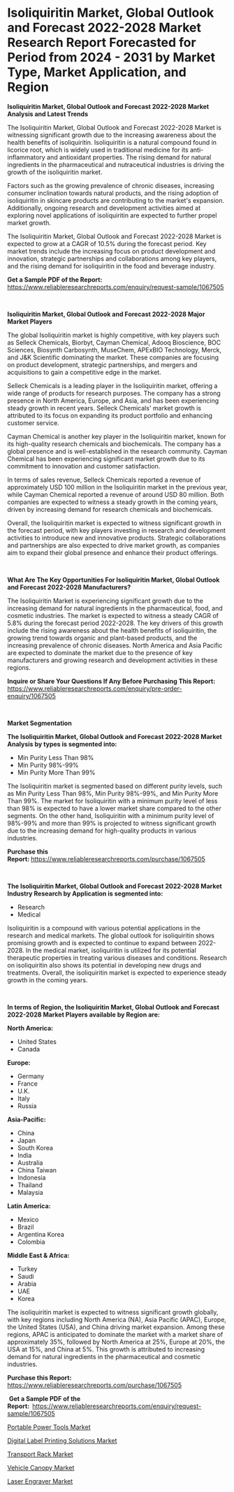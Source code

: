 <p><h1>Isoliquiritin Market, Global Outlook and Forecast 2022-2028 Market Research Report Forecasted for Period from 2024 -  2031 by Market Type, Market Application, and Region</h1></p><p><strong>Isoliquiritin Market, Global Outlook and Forecast 2022-2028 Market Analysis and Latest Trends</strong></p>
<p><p>The Isoliquiritin Market, Global Outlook and Forecast 2022-2028 Market is witnessing significant growth due to the increasing awareness about the health benefits of isoliquiritin. Isoliquiritin is a natural compound found in licorice root, which is widely used in traditional medicine for its anti-inflammatory and antioxidant properties. The rising demand for natural ingredients in the pharmaceutical and nutraceutical industries is driving the growth of the isoliquiritin market.</p><p>Factors such as the growing prevalence of chronic diseases, increasing consumer inclination towards natural products, and the rising adoption of isoliquiritin in skincare products are contributing to the market's expansion. Additionally, ongoing research and development activities aimed at exploring novel applications of isoliquiritin are expected to further propel market growth.</p><p>The Isoliquiritin Market, Global Outlook and Forecast 2022-2028 Market is expected to grow at a CAGR of 10.5% during the forecast period. Key market trends include the increasing focus on product development and innovation, strategic partnerships and collaborations among key players, and the rising demand for isoliquiritin in the food and beverage industry.</p></p>
<p><strong>Get a Sample PDF of the Report:&nbsp;</strong> <a href="https://www.reliableresearchreports.com/enquiry/request-sample/1067505">https://www.reliableresearchreports.com/enquiry/request-sample/1067505</a></p>
<p>&nbsp;</p>
<p><strong>Isoliquiritin Market, Global Outlook and Forecast 2022-2028 Major Market Players</strong></p>
<p><p>The global Isoliquiritin market is highly competitive, with key players such as Selleck Chemicals, Biorbyt, Cayman Chemical, Adooq Bioscience, BOC Sciences, Biosynth Carbosynth, MuseChem, APExBIO Technology, Merck, and J&K Scientific dominating the market. These companies are focusing on product development, strategic partnerships, and mergers and acquisitions to gain a competitive edge in the market.</p><p>Selleck Chemicals is a leading player in the Isoliquiritin market, offering a wide range of products for research purposes. The company has a strong presence in North America, Europe, and Asia, and has been experiencing steady growth in recent years. Selleck Chemicals' market growth is attributed to its focus on expanding its product portfolio and enhancing customer service.</p><p>Cayman Chemical is another key player in the Isoliquiritin market, known for its high-quality research chemicals and biochemicals. The company has a global presence and is well-established in the research community. Cayman Chemical has been experiencing significant market growth due to its commitment to innovation and customer satisfaction.</p><p>In terms of sales revenue, Selleck Chemicals reported a revenue of approximately USD 100 million in the Isoliquiritin market in the previous year, while Cayman Chemical reported a revenue of around USD 80 million. Both companies are expected to witness a steady growth in the coming years, driven by increasing demand for research chemicals and biochemicals.</p><p>Overall, the Isoliquiritin market is expected to witness significant growth in the forecast period, with key players investing in research and development activities to introduce new and innovative products. Strategic collaborations and partnerships are also expected to drive market growth, as companies aim to expand their global presence and enhance their product offerings.</p></p>
<p>&nbsp;</p>
<p><strong>What Are The Key Opportunities For Isoliquiritin Market, Global Outlook and Forecast 2022-2028 Manufacturers?</strong></p>
<p><p>The Isoliquiritin Market is experiencing significant growth due to the increasing demand for natural ingredients in the pharmaceutical, food, and cosmetic industries. The market is expected to witness a steady CAGR of 5.8% during the forecast period 2022-2028. The key drivers of this growth include the rising awareness about the health benefits of isoliquiritin, the growing trend towards organic and plant-based products, and the increasing prevalence of chronic diseases. North America and Asia Pacific are expected to dominate the market due to the presence of key manufacturers and growing research and development activities in these regions.</p></p>
<p><strong>Inquire or Share Your Questions If Any Before Purchasing This Report:</strong> <a href="https://www.reliableresearchreports.com/enquiry/pre-order-enquiry/1067505">https://www.reliableresearchreports.com/enquiry/pre-order-enquiry/1067505</a></p>
<p>&nbsp;</p>
<p><strong>Market Segmentation</strong></p>
<p><strong>The Isoliquiritin Market, Global Outlook and Forecast 2022-2028 Market Analysis by types is segmented into:</strong></p>
<p><ul><li>Min Purity Less Than 98%</li><li>Min Purity 98%-99%</li><li>Min Purity More Than 99%</li></ul></p>
<p><p>The Isoliquiritin market is segmented based on different purity levels, such as Min Purity Less Than 98%, Min Purity 98%-99%, and Min Purity More Than 99%. The market for Isoliquiritin with a minimum purity level of less than 98% is expected to have a lower market share compared to the other segments. On the other hand, Isoliquiritin with a minimum purity level of 98%-99% and more than 99% is projected to witness significant growth due to the increasing demand for high-quality products in various industries.</p></p>
<p><strong>Purchase this Report:&nbsp;</strong><a href="https://www.reliableresearchreports.com/purchase/1067505">https://www.reliableresearchreports.com/purchase/1067505</a></p>
<p>&nbsp;</p>
<p><strong>The Isoliquiritin Market, Global Outlook and Forecast 2022-2028 Market Industry Research by Application is segmented into:</strong></p>
<p><ul><li>Research</li><li>Medical</li></ul></p>
<p><p>Isoliquiritin is a compound with various potential applications in the research and medical markets. The global outlook for isoliquiritin shows promising growth and is expected to continue to expand between 2022-2028. In the medical market, isoliquiritin is utilized for its potential therapeutic properties in treating various diseases and conditions. Research on isoliquiritin also shows its potential in developing new drugs and treatments. Overall, the isoliquiritin market is expected to experience steady growth in the coming years.</p></p>
<p>&nbsp;</p>
<p><strong>In terms of Region, the Isoliquiritin Market, Global Outlook and Forecast 2022-2028 Market Players available by Region are:</strong></p>
<p>
    <p> <strong> North America: </strong>
        <ul>
            <li>United States</li>
            <li>Canada</li>
        </ul>
        </p> 
    <p> <strong> Europe: </strong>
        <ul>
            <li>Germany</li>
            <li>France</li>
            <li>U.K.</li>
            <li>Italy</li>
            <li>Russia</li>
        </ul>
        </p> 
    <p> <strong> Asia-Pacific: </strong>
        <ul>
            <li>China</li>
            <li>Japan</li>
            <li>South Korea</li>
            <li>India</li>
            <li>Australia</li>
            <li>China Taiwan</li>
            <li>Indonesia</li>
            <li>Thailand</li>
            <li>Malaysia</li>
        </ul>
        </p> 
    <p> <strong> Latin America: </strong>
        <ul>
            <li>Mexico</li>
            <li>Brazil</li>
            <li>Argentina Korea</li>
            <li>Colombia</li>
        </ul>
        </p> 
    <p> <strong> Middle East & Africa: </strong>
        <ul>
            <li>Turkey</li>
            <li>Saudi</li>
            <li>Arabia</li>
            <li>UAE</li>
            <li>Korea</li>
        </ul>
    </p>
    </p>
<p><p>The isoliquiritin market is expected to witness significant growth globally, with key regions including North America (NA), Asia Pacific (APAC), Europe, the United States (USA), and China driving market expansion. Among these regions, APAC is anticipated to dominate the market with a market share of approximately 35%, followed by North America at 25%, Europe at 20%, the USA at 15%, and China at 5%. This growth is attributed to increasing demand for natural ingredients in the pharmaceutical and cosmetic industries.</p></p>
<p><strong>Purchase this Report: </strong><a href="https://www.reliableresearchreports.com/purchase/1067505">https://www.reliableresearchreports.com/purchase/1067505</a></p>
<p>&nbsp;<strong>Get a Sample PDF of the Report:&nbsp;&nbsp;</strong><a href="https://www.reliableresearchreports.com/enquiry/request-sample/1067505">https://www.reliableresearchreports.com/enquiry/request-sample/1067505</a></p>
<p><strong></strong></p>
<p><p><a href="https://medium.com/@joshuajackson1010/decoding-portable-power-tools-market-metrics-market-share-trends-and-growth-patterns-5efc3893fea0">Portable Power Tools Market</a></p><p><a href="https://medium.com/@harrymcgrath965/digital-label-printing-solutions-market-size-and-market-trends-complete-industry-overview-2024-to-52fea375d5d5">Digital Label Printing Solutions Market</a></p><p><a href="https://medium.com/@joshuajackson1010/transport-rack-market-competitive-analysis-market-trends-and-forecast-to-2031-e2dcd26f050a">Transport Rack Market</a></p><p><a href="https://medium.com/@joshuajackson1010/vehicle-canopy-market-size-and-market-trends-complete-industry-overview-2024-to-2031-f6c68b338512">Vehicle Canopy Market</a></p><p><a href="https://medium.com/@joshuajackson1010/laser-engraver-nbsp-market-focuses-on-market-share-size-and-projected-forecast-till-2031-9f27173e02f9">Laser Engraver Market</a></p></p>